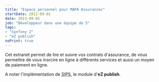 ```yaml
---
title: "Espace personnel pour MAPA Assurances"
startDate: 2012-09-01
date: 2013-09-01
job: "Développeur dans une équipe de 5"
tags:
- "Synfony 2"
- "eZ publish"
noPrint: true
---
```


Cet extranet permet de lire et suivre vos contrats d'assurance, de vous permettre de vous insrcire en ligne à différents services et aussi un moyen de paiement en ligne.<!--more-->

A noter l'implémentation de <abbr title="Systemically Important Payment Systems">SIPS</abbr>, le module d'**eZ publish**.
